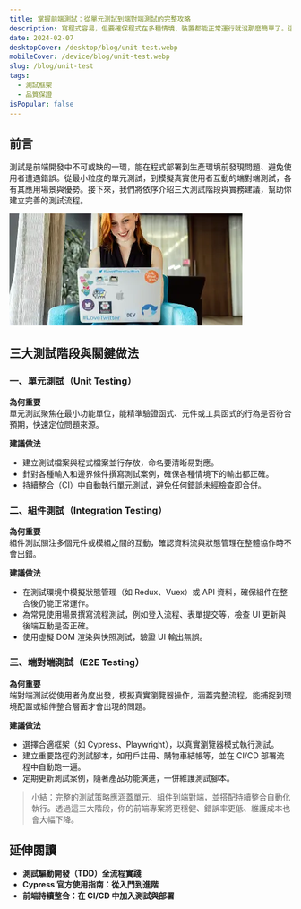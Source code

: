 ```yaml
---
title: 掌握前端測試：從單元測試到端對端測試的完整攻略
description: 寫程式容易，但要確保程式在多種情境、裝置都能正常運行就沒那麼簡單了。這時「測試」便成了維持程式品質的關鍵環節。從最基礎的單元測試，到模擬使用者行為的端對端測試，每一種測試方式都有它的價值與最佳應用情境。本文將帶你認識不同類型的前端測試工具，以及如何在開發流程中實踐自動化測試，打造更穩定、可預期的專案。
date: 2024-02-07
desktopCover: /desktop/blog/unit-test.webp
mobileCover: /device/blog/unit-test.webp
slug: /blog/unit-test
tags:
  - 測試框架
  - 品質保證
isPopular: false
---
```




## 前言

測試是前端開發中不可或缺的一環，能在程式部署到生產環境前發現問題、避免使用者遭遇錯誤。從最小粒度的單元測試，到模擬真實使用者互動的端對端測試，各有其應用場景與優勢。接下來，我們將依序介紹三大測試階段與實務建議，幫助你建立完善的測試流程。


![前言圖片](/desktop/blog/unit-test.webp)


## 三大測試階段與關鍵做法



### 一、單元測試（Unit Testing）

**為何重要**  
單元測試聚焦在最小功能單位，能精準驗證函式、元件或工具函式的行為是否符合預期，快速定位問題來源。

**建議做法**

- 建立測試檔案與程式檔案並行存放，命名要清晰易對應。
- 針對各種輸入和邊界條件撰寫測試案例，確保各種情境下的輸出都正確。
- 持續整合（CI）中自動執行單元測試，避免任何錯誤未經檢查即合併。





### 二、組件測試（Integration Testing）

**為何重要**  
組件測試關注多個元件或模組之間的互動，確認資料流與狀態管理在整體協作時不會出錯。

**建議做法**

- 在測試環境中模擬狀態管理（如 Redux、Vuex）或 API 資料，確保組件在整合後仍能正常運作。
- 為常見使用場景撰寫流程測試，例如登入流程、表單提交等，檢查 UI 更新與後端互動是否正確。
- 使用虛擬 DOM 渲染與快照測試，驗證 UI 輸出無誤。





### 三、端對端測試（E2E Testing）

**為何重要**  
端對端測試從使用者角度出發，模擬真實瀏覽器操作，涵蓋完整流程，能捕捉到環境配置或組件整合層面才會出現的問題。

**建議做法**

- 選擇合適框架（如 Cypress、Playwright），以真實瀏覽器模式執行測試。
- 建立重要路徑的測試腳本，如用戶註冊、購物車結帳等，並在 CI/CD 部署流程中自動跑一遍。
- 定期更新測試案例，隨著產品功能演進，一併維護測試腳本。



> 小結：完整的測試策略應涵蓋單元、組件到端對端，並搭配持續整合自動化執行。透過這三大階段，你的前端專案將更穩健、錯誤率更低、維護成本也會大幅下降。



## 延伸閱讀

- **測試驅動開發（TDD）全流程實踐**
- **Cypress 官方使用指南：從入門到進階**
- **前端持續整合：在 CI/CD 中加入測試與部署**
